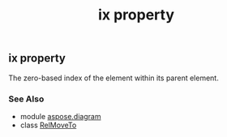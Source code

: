 ﻿---
title: ix property
second_title: Aspose.Diagram for Python via .NET API References
description: 
type: docs
weight: 40
url: /python-net/aspose.diagram/relmoveto/ix/
is_root: false
---

## ix property


The zero-based index of the element within its parent element.

### See Also
* module [aspose.diagram](../../)
* class [RelMoveTo](/diagram/python-net/aspose.diagram/relmoveto)
